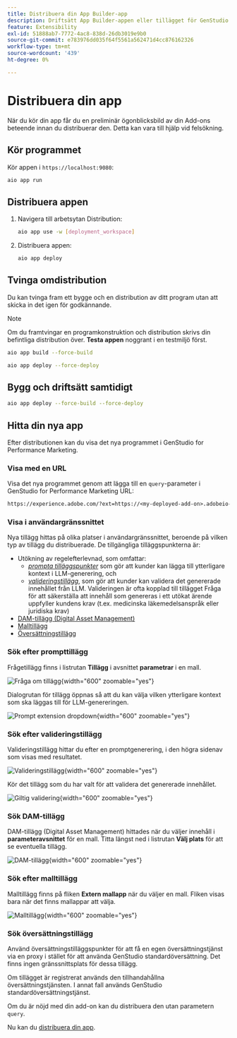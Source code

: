 ```yaml
---
title: Distribuera din App Builder-app
description: Driftsätt App Builder-appen eller tillägget för GenStudio for Performance Marketing.
feature: Extensibility
exl-id: 51888ab7-7772-4ac8-838d-26db3019e9b0
source-git-commit: e783976dd035f64f5561a562471d4cc876162326
workflow-type: tm+mt
source-wordcount: '439'
ht-degree: 0%

---
```


# Distribuera din app

När du kör din app får du en preliminär ögonblicksbild av din Add-ons beteende innan du distribuerar den. Detta kan vara till hjälp vid felsökning.

## Kör programmet

Kör appen i `https://localhost:9080`:

```bash
aio app run
```

## Distribuera appen

1. Navigera till arbetsytan Distribution:

   ```bash
   aio app use -w [deployment_workspace]
   ```

2. Distribuera appen:

   ```bash
   aio app deploy
   ```

## Tvinga omdistribution

Du kan tvinga fram ett bygge och en distribution av ditt program utan att skicka in det igen för godkännande.

>[!NOTE]
>
>Om du framtvingar en programkonstruktion och distribution skrivs din befintliga distribution över. **Testa appen** noggrant i en testmiljö först.

```bash
aio app build --force-build
```

```bash
aio app deploy --force-deploy
```

## Bygg och driftsätt samtidigt

```bash
aio app deploy --force-build --force-deploy
```

## Hitta din nya app

Efter distributionen kan du visa det nya programmet i GenStudio for Performance Marketing.

### Visa med en URL

Visa det nya programmet genom att lägga till en `query`-parameter i GenStudio for Performance Marketing URL:

```txt
https://experience.adobe.com/?ext=https://<my-deployed-add-on>.adobeio-static.net/index.html#/@<ims-org>/genstudio/create
```

### Visa i användargränssnittet

Nya tillägg hittas på olika platser i användargränssnittet, beroende på vilken typ av tillägg du distribuerade. De tillgängliga tilläggspunkterna är:

* Utökning av regelefterlevnad, som omfattar:
   * [*prompta tilläggspunkter*](#find-prompt-extensions) som gör att kunder kan lägga till ytterligare kontext i LLM-generering, och
   * [*valideringstillägg*](#find-validation-extensions), som gör att kunder kan validera det genererade innehållet från LLM. Valideringen är ofta kopplad till tillägget Fråga för att säkerställa att innehåll som genereras i ett utökat ärende uppfyller kundens krav (t.ex. medicinska läkemedelsanspråk eller juridiska krav)
* [DAM-tillägg (Digital Asset Management)](#find-dam-extensions)
* [Malltillägg](#find-template-extensions)
* [Översättningstillägg](#find-translation-extensions)

### Sök efter prompttillägg

Frågetillägg finns i listrutan **Tillägg** i avsnittet **parametrar** i en mall.

![Fråga om tillägg](./select-prompt-ext.png){width="600" zoomable="yes"}

Dialogrutan för tillägg öppnas så att du kan välja vilken ytterligare kontext som ska läggas till för LLM-genereringen.

![Prompt extension dropdown](./select-prompt-dropdown.png){width="600" zoomable="yes"}

### Sök efter valideringstillägg

Valideringstillägg hittar du efter en promptgenerering, i den högra sidenav som visas med resultatet.

![Valideringstillägg](./validation-ext.png){width="600" zoomable="yes"}

Kör det tillägg som du har valt för att validera det genererade innehållet.

![Giltig validering](./validation-valid.png){width="600" zoomable="yes"}

### Sök DAM-tillägg

DAM-tillägg (Digital Asset Management) hittades när du väljer innehåll i **parameteravsnittet** för en mall. Titta längst ned i listrutan **Välj plats** för att se eventuella tillägg.

![DAM-tillägg](./dam-ext.png){width="600" zoomable="yes"}

### Sök efter malltillägg

Malltillägg finns på fliken **Extern mallapp** när du väljer en mall. Fliken visas bara när det finns mallappar att välja.

![Malltillägg](./template-ext.png){width="600" zoomable="yes"}


### Sök översättningstillägg

Använd översättningstilläggspunkter för att få en egen översättningstjänst via en proxy i stället för att använda GenStudio standardöversättning.
Det finns ingen gränssnittsplats för dessa tillägg.

Om tillägget är registrerat används den tillhandahållna översättningstjänsten. I annat fall används GenStudio standardöversättningstjänst.



Om du är nöjd med din add-on kan du distribuera den utan parametern `query`.

Nu kan du [distribuera din app](distribute-app.md).
